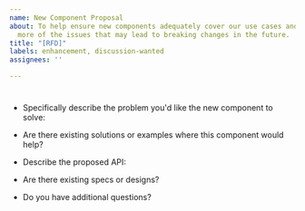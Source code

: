 ```yaml
---
name: New Component Proposal
about: To help ensure new components adequately cover our use cases and have considered
  more of the issues that may lead to breaking changes in the future.
title: "[RFD]"
labels: enhancement, discussion-wanted
assignees: ''

---
```


# <!-- Name of new component -->

* Specifically describe the problem you'd like the new component to solve:

* Are there existing solutions or examples where this component would help?

* Describe the proposed API:

* Are there existing specs or designs?

* Do you have additional questions?

